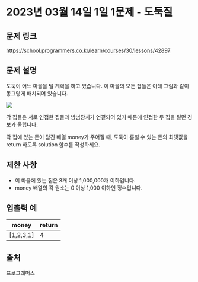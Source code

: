 # 2023년 03월 14일 1일 1문제 - 도둑질


## 문제 링크

<https://school.programmers.co.kr/learn/courses/30/lessons/42897>

## 문제 설명

도둑이 어느 마을을 털 계획을 하고 있습니다. 이 마을의 모든 집들은 아래 그림과 같이 동그랗게 배치되어 있습니다.

![](https://imagedelivery.net/6qzLODAqs2g1LZbVYqtuQw/62ddb8f1-0dbb-4b51-15d0-4521d702d700/public)

각 집들은 서로 인접한 집들과 방범장치가 연결되어 있기 때문에 인접한 두 집을 털면 경보가 울립니다.

각 집에 있는 돈이 담긴 배열 money가 주어질 때, 도둑이 훔칠 수 있는 돈의 최댓값을 return 하도록 solution 함수를 작성하세요.

## 제한 사항

- 이 마을에 있는 집은 3개 이상 1,000,000개 이하입니다.
- money 배열의 각 원소는 0 이상 1,000 이하인 정수입니다.

## 입출력 예

| money | return |
| --- | --- |
|[1,2,3,1]|4|

## 출처

프로그래머스
